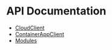 # API Documentation

- [CloudClient](./cloudclientapi.md)
- [ContainerAppClient](./containerappapi.md)
- [Modules](./modulesapi.md)
